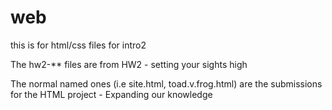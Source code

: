 # web
this is for html/css files for intro2


The hw2-** files are from HW2 - setting your sights high

The normal named ones (i.e site.html, toad.v.frog.html) are the submissions for the HTML project - Expanding our knowledge
